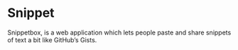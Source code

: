 # Snippet
Snippetbox, is  a web application which lets people paste and share snippets of text  a bit like GitHub’s Gists.
